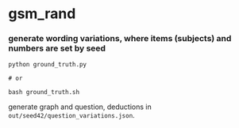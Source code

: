 # gsm_rand

### generate wording variations, where items (subjects) and numbers are set by seed
```
python ground_truth.py

# or

bash ground_truth.sh
```
generate graph and question, deductions in `out/seed42/question_variations.json`.
